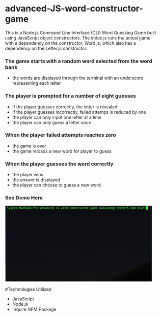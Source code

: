 # advanced-JS-word-constructor-game

This is a Node.js Command Line Interface (CLI) Word Guessing Game built using JavaScript object constructors. The index.js runs the actual game with a dependency on the constructor, Word.js, which also has a dependency on the Letter.js constructor. 


### The game starts with a random word selected from the word bank

- the words are displayed through the terminal with an underscore representing each letter


### The player is prompted for a number of eight guesses

- if the player guesses correctly, the letter is revealed
- if the player guesses incorrectly, failed attemps is reduced by one
- the player can only input one letter at a time
- the player can only guess a letter once


### When the player failed attempts reaches zero

- the game is over
- the game reloads a new word for player to guess


### When the player guesses the word correctly

- the player wins 
- the answer is displayed
- the player can choose to guess a new word


### See Demo Here

![CLI word Game](images/cli-word-game.gif "CLI Word Game")


#Technologies Utilized

- JavaScript
- Node.js
- Inquire NPM Package 


